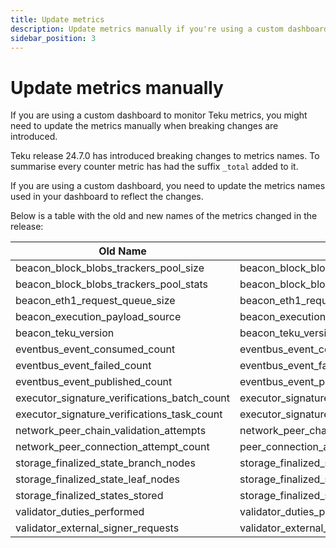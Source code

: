 ```yaml
---
title: Update metrics
description: Update metrics manually if you're using a custom dashboard.
sidebar_position: 3
---
```


# Update metrics manually

If you are using a custom dashboard to monitor Teku metrics, you might need to update the metrics manually when breaking changes are introduced.

Teku release 24.7.0 has introduced breaking changes to metrics names. To summarise every counter metric has had the suffix `_total` added to it. 

If you are using a custom dashboard, you need to update the metrics names used in your dashboard to reflect the changes.

Below is a table with the old and new names of the metrics changed in the release:

| Old Name                                     | New Name                                           |
|----------------------------------------------|----------------------------------------------------|
| beacon_block_blobs_trackers_pool_size        | beacon_block_blobs_trackers_pool_size_total        |
| beacon_block_blobs_trackers_pool_stats       | beacon_block_blobs_trackers_pool_stats_total       |
| beacon_eth1_request_queue_size               | beacon_eth1_request_queue_size_total               |
| beacon_execution_payload_source              | beacon_execution_payload_source_total              |
| beacon_teku_version                          | beacon_teku_version_total                          |
| eventbus_event_consumed_count                | eventbus_event_consumed_count_total                |
| eventbus_event_failed_count                  | eventbus_event_failed_count_total                  |
| eventbus_event_published_count               | eventbus_event_published_count_total               |
| executor_signature_verifications_batch_count | executor_signature_verifications_batch_count_total |
| executor_signature_verifications_task_count  | executor_signature_verifications_task_count_total  |
| network_peer_chain_validation_attempts       | network_peer_chain_validation_attempts_total       |
| network_peer_connection_attempt_count        | peer_connection_attempt_count_total                |
| storage_finalized_state_branch_nodes         | storage_finalized_state_branch_nodes_total         |
| storage_finalized_state_leaf_nodes           | storage_finalized_state_leaf_nodes_total           |
| storage_finalized_states_stored              | storage_finalized_states_stored_total              |
| validator_duties_performed                   | validator_duties_performed_total                   |
| validator_external_signer_requests           | validator_external_signer_requests_total           |




